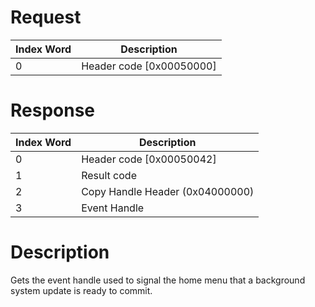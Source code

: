 # Request

| Index Word | Description                |
|------------|----------------------------|
| 0          | Header code \[0x00050000\] |

# Response

| Index Word | Description                     |
|------------|---------------------------------|
| 0          | Header code \[0x00050042\]      |
| 1          | Result code                     |
| 2          | Copy Handle Header (0x04000000) |
| 3          | Event Handle                    |

# Description

Gets the event handle used to signal the home menu that a background
system update is ready to commit.
